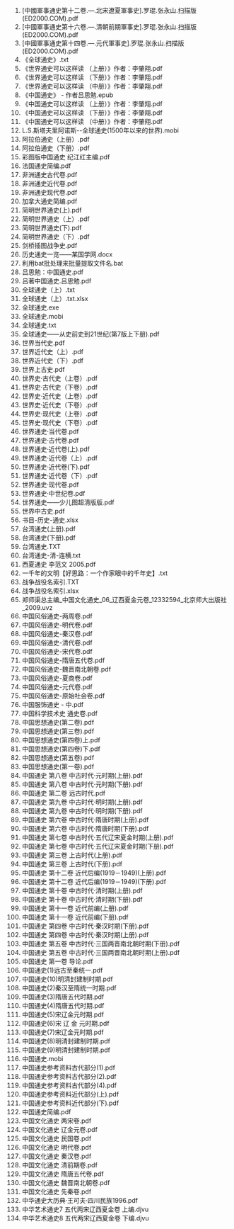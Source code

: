 1. [中國軍事通史第十二卷.—.北宋遼夏軍事史].罗琨.张永山.扫描版(ED2000.COM).pdf 
1. [中國軍事通史第十六卷.—.清朝前期軍事史].罗琨.张永山.扫描版(ED2000.COM).pdf 
1. [中國軍事通史第十四卷.—.元代軍事史].罗琨.张永山.扫描版(ED2000.COM).pdf 
1. 《全球通史》.txt 
1. 《世界通史可以这样读 （上册）》作者：李肇翔.pdf 
1. 《世界通史可以这样读 （下册）》作者：李肇翔.pdf 
1. 《世界通史可以这样读 （中册）》作者：李肇翔.pdf 
1. 《中国通史》 - 作者吕思勉.epub 
1. 《中国通史可以这样读 （上册）》作者：李肇翔.pdf 
1. 《中国通史可以这样读 （下册）》作者：李肇翔.pdf 
1. 《中国通史可以这样读 （中册）》作者：李肇翔.pdf 
1. L.S.斯塔夫里阿诺斯--全球通史(1500年以来的世界).mobi 
1. 阿拉伯通史（上册）.pdf 
1. 阿拉伯通史（下册）.pdf 
1. 彩图版中国通史  纪江红主编.pdf 
1. 法国通史简编.pdf 
1. 非洲通史古代卷.pdf 
1. 非洲通史近代卷.pdf 
1. 非洲通史现代卷.pdf 
1. 加拿大通史简编.pdf 
1. 简明世界通史(上).pdf 
1. 简明世界通史（上）.pdf 
1. 简明世界通史(下).pdf 
1. 简明世界通史（下）.pdf 
1. 剑桥插图战争史.pdf 
1. 历史通史一览——某国学网.docx 
1. 利用bat批处理来批量提取文件名.bat 
1. 吕思勉：中国通史.pdf 
1. 吕著中国通史.吕思勉.pdf 
1. 全球通史（上）.txt 
1. 全球通史（上）.txt.xlsx 
1. 全球通史.exe 
1. 全球通史.mobi 
1. 全球通史.txt 
1. 全球通史——从史前史到21世纪(第7版上下册).pdf 
1. 世界当代史.pdf 
1. 世界近代史（上）.pdf 
1. 世界近代史（下）.pdf 
1. 世界上古史.pdf 
1. 世界史·古代史（上卷）.pdf 
1. 世界史·古代史（下卷）.pdf 
1. 世界史·近代史（上卷）.pdf 
1. 世界史·近代史（下卷）.pdf 
1. 世界史·现代史（上卷）.pdf 
1. 世界史·现代史（下卷）.pdf 
1. 世界通史·当代卷.pdf 
1. 世界通史·古代卷.pdf 
1. 世界通史·近代卷(上).pdf 
1. 世界通史·近代卷（上）.pdf 
1. 世界通史·近代卷(下).pdf 
1. 世界通史·近代卷（下）.pdf 
1. 世界通史·现代卷.pdf 
1. 世界通史·中世纪卷.pdf 
1. 世界通史——少儿图超清版版.pdf 
1. 世界中古史.pdf 
1. 书目-历史-通史.xlsx 
1. 台湾通史(上册).pdf 
1. 台湾通史(下册).pdf 
1. 台湾通史.TXT 
1. 台湾通史-清-连横.txt 
1. 西夏通史 李范文 2005.pdf 
1. 一千年的文明【好思路：一个作家眼中的千年史】.txt 
1. 战争战役名索引.TXT 
1. 战争战役名索引.xlsx 
1. 郑师渠总主编_中国文化通史_06_辽西夏金元卷_12332594_北京师大出版社_2009.uvz 
1. 中国风俗通史-两周卷.pdf 
1. 中国风俗通史-明代卷.pdf 
1. 中国风俗通史-秦汉卷.pdf 
1. 中国风俗通史-清代卷.pdf 
1. 中国风俗通史-宋代卷.pdf 
1. 中国风俗通史-隋唐五代卷.pdf 
1. 中国风俗通史-魏晋南北朝卷.pdf 
1. 中国风俗通史-夏商卷.pdf 
1. 中国风俗通史-元代卷.pdf 
1. 中国风俗通史-原始社会卷.pdf 
1. 中国服饰通史 - 中.pdf 
1. 中国科学技术史 通史卷.pdf 
1. 中国思想通史(第二卷).pdf 
1. 中国思想通史(第三卷).pdf 
1. 中国思想通史(第四卷)上.pdf 
1. 中国思想通史(第四卷)下.pdf 
1. 中国思想通史(第五卷).pdf 
1. 中国思想通史(第一卷).pdf 
1. 中国通史   第八卷  中古时代·元时期(上册).pdf 
1. 中国通史   第八卷  中古时代·元时期(下册).pdf 
1. 中国通史   第二卷  远古时代.pdf 
1. 中国通史   第九卷  中古时代·明时期(上册).pdf 
1. 中国通史   第九卷  中古时代·明时期(下册).pdf 
1. 中国通史   第六卷  中古时代·隋唐时期(上册).pdf 
1. 中国通史   第六卷  中古时代·隋唐时期(下册).pdf 
1. 中国通史   第七卷  中古时代·五代辽宋夏金时期(上册).pdf 
1. 中国通史   第七卷  中古时代·五代辽宋夏金时期(下册).pdf 
1. 中国通史   第三卷  上古时代(上册).pdf 
1. 中国通史   第三卷  上古时代(下册).pdf 
1. 中国通史   第十二卷   近代后编(1919－1949)(上册).pdf 
1. 中国通史   第十二卷   近代后编(1919－1949)(下册).pdf 
1. 中国通史   第十卷   中古时代·清时期(上册).pdf 
1. 中国通史   第十卷   中古时代·清时期(下册).pdf 
1. 中国通史   第十一卷   近代前编(上册).pdf 
1. 中国通史   第十一卷   近代前编(下册).pdf 
1. 中国通史   第四卷   中古时代·秦汉时期(下册).pdf 
1. 中国通史   第四卷  中古时代·秦汉时期(上册).pdf 
1. 中国通史   第五卷   中古时代·三国两晋南北朝时期(下册).pdf 
1. 中国通史   第五卷  中古时代·三国两晋南北朝时期(上册).pdf 
1. 中国通史   第一卷  导论.pdf 
1. 中国通史(1)远古至秦统一.pdf 
1. 中国通史(10)明清封建制时期.pdf 
1. 中国通史(2)秦汉至隋统一时期.pdf 
1. 中国通史(3)隋唐五代时期.pdf 
1. 中国通史(4)隋唐五代时期.pdf 
1. 中国通史(5)宋辽金元时期.pdf 
1. 中国通史(6)宋 辽 金 元时期.pdf 
1. 中国通史(7)宋辽金元时期.pdf 
1. 中国通史(8)明清封建制时期.pdf 
1. 中国通史(9)明清封建制时期.pdf 
1. 中国通史.mobi 
1. 中国通史参考资料古代部分(1).pdf 
1. 中国通史参考资料古代部分(2).pdf 
1. 中国通史参考资料古代部分(4).pdf 
1. 中国通史参考资料近代部分(上).pdf 
1. 中国通史参考资料近代部分(下).pdf 
1. 中国通史简编.pdf 
1. 中国文化通史 两宋卷.pdf 
1. 中国文化通史 辽金元卷.pdf 
1. 中国文化通史 民国卷.pdf 
1. 中国文化通史 明代卷.pdf 
1. 中国文化通史 秦汉卷.pdf 
1. 中国文化通史 清前期卷.pdf 
1. 中国文化通史 隋唐五代卷.pdf 
1. 中国文化通史 魏晋南北朝卷.pdf 
1. 中国文化通史 先秦卷.pdf 
1. 中华通史大历典·王可夫·四川民族1996.pdf 
1. 中华艺术通史7 五代两宋辽西夏金卷 上编.djvu 
1. 中华艺术通史8 五代两宋辽西夏金卷 下编.djvu 
